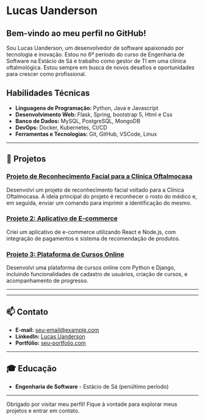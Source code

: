 # Lucas Uanderson 

## Bem-vindo ao meu perfil no GitHub!

  Sou Lucas Uanderson, um desenvolvedor de software apaixonado por tecnologia e inovação. Estou no 6º período do curso de Engenharia de Software na Estácio de Sá e trabalho como gestor de TI em uma clínica oftalmológica. Estou sempre em busca de novos desafios e oportunidades para crescer como profissional.


## Habilidades Técnicas

- **Linguagens de Programação:** Python, Java e Javascript
- **Desenvolvimento Web:** Flask, Spring, bootstrap 5, Html e Css
- **Banco de Dados:** MySQL, PostgreSQL, MongoDB
- **DevOps:** Docker, Kubernetes, CI/CD
- **Ferramentas e Tecnologias:** Git, GitHub, VSCode, Linux

---

## 🚀 Projetos

### [Projeto de Reconhecimento Facial para a Clínica Oftalmocasa](https://github.com/seu-usuario/projeto2)
Desenvolvi um projeto de reconhecimento facial voltado para a Clínica Oftalmocasa. A ideia principal do projeto é reconhecer o rosto do médico e, em seguida, enviar um comando para imprimir a identificação do mesmo.


### [Projeto 2: Aplicativo de E-commerce](https://github.com/seu-usuario/projeto2)
Criei um aplicativo de e-commerce utilizando React e Node.js, com integração de pagamentos e sistema de recomendação de produtos.

### [Projeto 3: Plataforma de Cursos Online](https://github.com/seu-usuario/projeto3)
Desenvolvi uma plataforma de cursos online com Python e Django, incluindo funcionalidades de cadastro de usuários, criação de cursos, e acompanhamento de progresso.

---

---

## 📫 Contato

- **E-mail:** [seu-email@example.com](mailto:seu-email@example.com)
- **LinkedIn:** [Lucas Uanderson](https://www.linkedin.com/in/seu-usuario)
- **Portfólio:** [seu-portfolio.com](https://seu-portfolio.com)

---

## 🎓 Educação

- **Engenharia de Software** - Estácio de Sá (penúltimo período)

---

Obrigado por visitar meu perfil! Fique à vontade para explorar meus projetos e entrar em contato.




